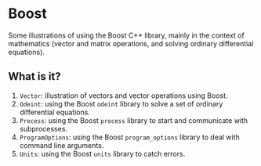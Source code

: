 # Boost
Some illustrations of using the Boost C++ library, mainly in the
context of mathematics (vector and matrix operations, and solving
ordinary differential equations).

## What is it?
1. `Vector`: illustration of vectors and vector operations using Boost.
1. `Odeint`: using the Boost `odeint` library to solve a set of ordinary
    differential equations.
1. `Process`: using the Boost `process` library to start and communicate
    with subprocesses.
1. `ProgramOptions`: using the Boost `program_options` library to deal with
    command line arguments.
1. `Units`: using the Boost `units` library to catch errors.
